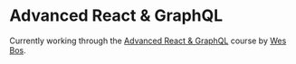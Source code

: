 # Advanced React & GraphQL

Currently working through the [Advanced React & GraphQL](https://AdvancedReact.com) course by [Wes Bos](https://WesBos.com/).
